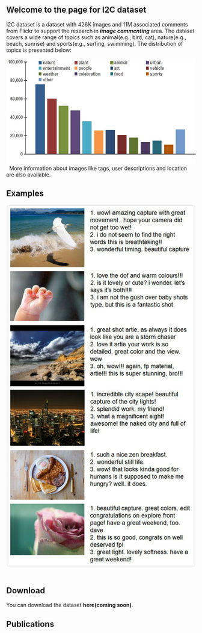 ## Welcome to the page for I2C dataset
I2C dataset is a dataset with 426K images and 11M associated comments from Flickr to support the research in **_image_ _commenting_** area. The dataset covers a wide range of topics such as animal(e.g., bird, cat), nature(e.g., beach, sunrise) and sports(e.g., surfing, swimming). The distribution of topics is presented below:  
<div align="center"><img src="https://raw.githubusercontent.com/helloResearch/I2C_Dataset/master/distribution.jpg" width="540" height="280" alt=""/></div>  
More information about images like tags, user descriptions and location are also available.

## Examples
<div align="center"><img src="https://raw.githubusercontent.com/helloResearch/I2C_Dataset/master/examples.jpg" width="540" height="1080" alt=""/></div>  

## Download
You can download the dataset **here(coming soon)**.

## Publications

